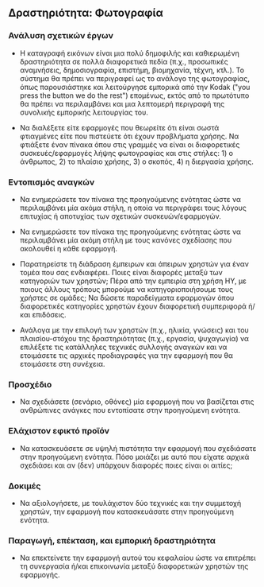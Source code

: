 
## Δραστηριότητα: Φωτογραφία

### Ανάλυση σχετικών έργων

* Η καταγραφή εικόνων είναι μια πολύ δημοφιλής και καθιερωμένη δραστηριότητα σε πολλά διαφορετικά πεδία (π.χ., προσωπικές αναμνήσεις, δημοσιογραφία, επιστήμη, βιομηχανία, τέχνη, κτλ.). Το σύστημα θα πρέπει να περιγραφεί ως το ανάλογο της φωτογραφίας, όπως παρουσιάστηκε και λειτούργησε εμπορικά από την Kodak ("you press the button we do the rest") επομένως, εκτός από το πρωτότυπο θα πρέπει να περιλαμβάνει και μια λεπτομερή περιγραφή της συνολικής εμπορικής λειτουργίας του.

* Να διαλέξετε είτε εφαρμογές που θεωρείτε ότι είναι σωστά φτιαγμένες είτε που πιστεύετε ότι έχουν προβλήματα χρήσης. Να φτιάξετε έναν πίνακα όπου στις γραμμές να είναι οι διαφορετικές συσκευές/εφαρμογές λήψης φωτογραφίας και στις στήλες: 1) ο άνθρωπος, 2) το πλαίσιο χρήσης, 3) ο σκοπός, 4) η διεργασία χρήσης.

### Εντοπισμός αναγκών

* Να ενημερώσετε τον πίνακα της προηγούμενης ενότητας ώστε να περιλαμβάνει μία ακόμα στήλη, η οποία να περιγράφει τους λόγους επιτυχίας ή αποτυχίας των σχετικών συσκευών/εφαρμογών.

* Να ενημερώσετε τον πίνακα της προηγούμενης ενότητας ώστε να περιλαμβάνει μία ακόμη στήλη με τους κανόνες σχεδίασης που ακολουθεί η κάθε εφαρμογή.

* Παρατηρείστε τη διάδραση έμπειρων και άπειρων χρηστών για έναν τομέα που σας ενδιαφέρει. Ποιες είναι διαφορές μεταξύ των κατηγοριών των χρηστών; Πέρα από την εμπειρία στη χρήση ΗΥ, με ποιους άλλους τρόπους μπορούμε να κατηγοριοποιήσουμε τους χρήστες σε ομάδες; Να δώσετε παραδείγματα εφαρμογών όπου διαφορετικές κατηγορίες χρηστών έχουν διαφορετική συμπεριφορά ή/και επιδόσεις.

* Ανάλογα με την επιλογή των χρηστών (π.χ., ηλικία, γνώσεις) και του πλαισίου-στόχου της δραστηριότητας (π.χ., εργασία, ψυχαγωγία) να επιλέξετε τις κατάλληλες τεχνικές συλλογής αναγκών και να ετοιμάσετε τις αρχικές προδιαγραφές για την εφαρμογή που θα ετοιμάσετε στη συνέχεια.

### Προσχέδιο

* Να σχεδιάσετε (σενάριο, οθόνες) μία εφαρμογή που να βασίζεται στις ανθρώπινες ανάγκες που εντοπίσατε στην προηγούμενη ενότητα.

### Ελάχιστον εφικτό προϊόν

* Να κατασκευάσετε σε υψηλή πιστότητα την εφαρμογή που σχεδιάσατε στην προηγούμενη ενότητα. Πόσο μοιάζει με αυτό που είχατε αρχικά σχεδιάσει και αν (δεν) υπάρχουν διαφορές ποιες είναι οι αιτίες;

### Δοκιμές

* Να αξιολογήσετε, με τουλάχιστον δύο τεχνικές και την συμμετοχή χρηστών, την εφαρμογή που κατασκευάσατε στην προηγούμενη ενότητα.

### Παραγωγή, επέκταση, και εμπορική δραστηριότητα

* Να επεκτείνετε την εφαρμογή αυτού του κεφαλαίου ώστε να επιτρέπει τη συνεργασία ή/και επικοινωνία μεταξύ διαφορετικών χρηστών της εφαρμογής.
